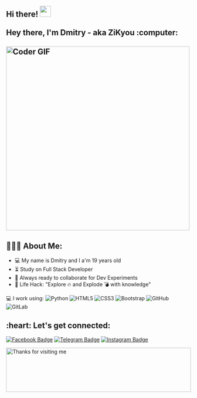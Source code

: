 <h2 align="left">
 <abc>
  <br>Hi there! <img src="https://user-images.githubusercontent.com/42378118/110234147-e3259600-7f4e-11eb-95be-0c4047144dea.gif" width="30"><br>
  <br> Hey there, I'm Dmitry - aka ZiKyou :computer:<br>
  <br>
    <img src="https://media.giphy.com/media/SWoSkN6DxTszqIKEqv/giphy.gif" alt="Coder GIF" width="500">
 </abc>
</h2> 


<h2 align="left">👨🏻‍💻 About Me:</h2>

- :computer: My name is Dmitry and I a'm 19 years old
- :hourglass_flowing_sand:  Study on Full Stack Developer
- :rocket: Always ready to collaborate for Dev Experiments
- :dart: Life Hack: "Explore :fire: and Explode :bomb: with knowledge" <br>


💻 I work using:
  ![Python](https://img.shields.io/badge/-Python-black?style=flat-square&logo=Python)
  ![HTML5](https://img.shields.io/badge/-HTML5-E34F26?style=flat-square&logo=html5&logoColor=white)
  ![CSS3](https://img.shields.io/badge/-CSS3-1572B6?style=flat-square&logo=css3)
  ![Bootstrap](https://img.shields.io/badge/-Bootstrap-563D7C?style=flat-square&logo=bootstrap)
  ![GitHub](https://img.shields.io/badge/-GitHub-181717?style=plastic&logo=github)
  ![GitLab](https://img.shields.io/badge/-GitLab-FCA121?style=plastic&logo=gitlab)

<h2 align="left">:heart: Let's get connected:</h2>

[![Facebook Badge](https://img.shields.io/badge/-ZiKyou-blue?style=plastic&logo=Facebook&logoColor=white&link=https:https://www.facebook.com/profile.php?id=100069764871207)](https://www.facebook.com/profile.php?id=100069764871207)
[![Telegram Badge](https://img.shields.io/badge/-ZiKyou-0088CC?style=flat&logo=Telegram&logoColor=white)](https://t.me/ZiKyou "Contact on Telegram")
[![Instagram Badge](https://img.shields.io/badge/-ZiKyou-purple?style=plastic&logo=instagram&logoColor=white&link=https://www.instagram.com/zikyoucz/)](https://www.instagram.com/zikyoucz/)




<img height="120" alt="Thanks for visiting me" width="100%" src="https://raw.githubusercontent.com/BrunnerLivio/brunnerlivio/master/images/marquee.svg" />
